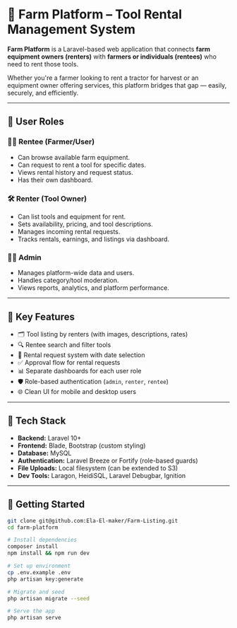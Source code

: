 # 🌾 Farm Platform – Tool Rental Management System

**Farm Platform** is a Laravel-based web application that connects **farm equipment owners (renters)** with **farmers or individuals (rentees)** who need to rent those tools.

Whether you're a farmer looking to rent a tractor for harvest or an equipment owner offering services, this platform bridges that gap — easily, securely, and efficiently.

---

## 👥 User Roles

### 🧑‍🌾 Rentee (Farmer/User)
- Can browse available farm equipment.
- Can request to rent a tool for specific dates.
- Views rental history and request status.
- Has their own dashboard.

### 🛠 Renter (Tool Owner)
- Can list tools and equipment for rent.
- Sets availability, pricing, and tool descriptions.
- Manages incoming rental requests.
- Tracks rentals, earnings, and listings via dashboard.

### 🧑‍💼 Admin
- Manages platform-wide data and users.
- Handles category/tool moderation.
- Views reports, analytics, and platform performance.

---

## 🔑 Key Features

- 🗂 Tool listing by renters (with images, descriptions, rates)
- 🔍 Rentee search and filter tools
- 📅 Rental request system with date selection
- ✅ Approval flow for rental requests
- 📊 Separate dashboards for each user role
- 🛡 Role-based authentication (`admin`, `renter`, `rentee`)
- 🌐 Clean UI for mobile and desktop users

---

## 🧰 Tech Stack

- **Backend:** Laravel 10+
- **Frontend:** Blade, Bootstrap (custom styling)
- **Database:** MySQL
- **Authentication:** Laravel Breeze or Fortify (role-based guards)
- **File Uploads:** Local filesystem (can be extended to S3)
- **Dev Tools:** Laragon, HeidiSQL, Laravel Debugbar, Ignition

---

## 🚀 Getting Started

```bash
git clone git@github.com:Ela-El-maker/Farm-Listing.git
cd farm-platform

# Install dependencies
composer install
npm install && npm run dev

# Set up environment
cp .env.example .env
php artisan key:generate

# Migrate and seed
php artisan migrate --seed

# Serve the app
php artisan serve
